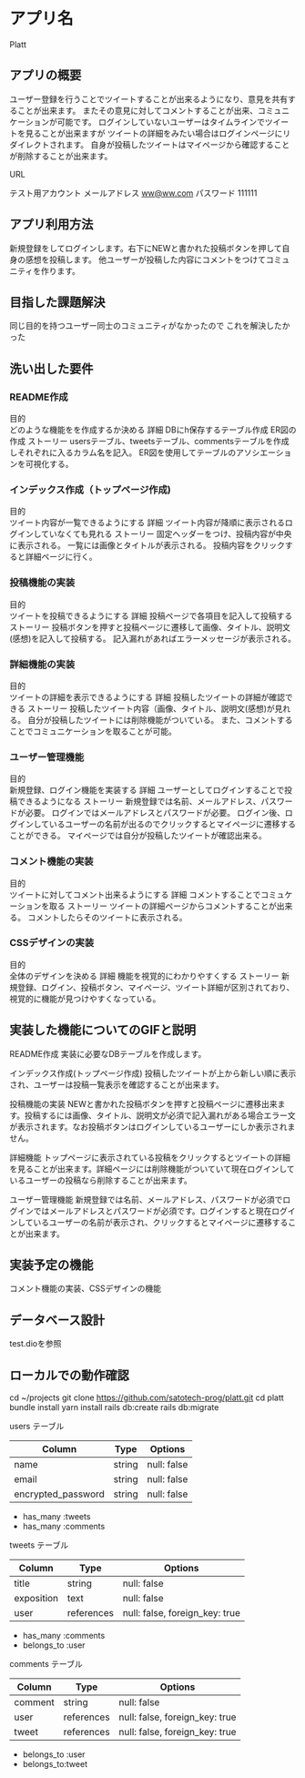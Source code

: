 # アプリ名 
Platt

## アプリの概要 
ユーザー登録を行うことでツイートすることが出来るようになり、意見を共有することが出来ます。
またその意見に対してコメントすることが出来、コミュニケーションが可能です。
ログインしていないユーザーはタイムラインでツイートを見ることが出来ますが
ツイートの詳細をみたい場合はログインページにリダイレクトされます。
自身が投稿したツイートはマイページから確認することが削除することが出来ます。

URL

テスト用アカウント
メールアドレス
ww@ww.com
パスワード
111111

## アプリ利用方法
新規登録をしてログインします。右下にNEWと書かれた投稿ボタンを押して自身の感想を投稿します。
他ユーザーが投稿した内容にコメントをつけてコミュニティを作ります。

## 目指した課題解決
同じ目的を持つユーザー同士のコミュニティがなかったので
これを解決したかった

## 洗い出した要件
### README作成 
目的  
どのような機能をを作成するか決める 詳細  DBにh保存するテーブル作成  ER図の作成 ストーリー  usersテーブル、tweetsテーブル、commentsテーブルを作成しそれぞれに入るカラム名を記入。 ER図を使用してテーブルのアソシエーションを可視化する。

### インデックス作成（トップページ作成) 
目的  
ツイート内容が一覧できるようにする 詳細  ツイート内容が降順に表示されるログインしていなくても見れる ストーリー  固定ヘッダーをつけ、投稿内容が中央に表示される。 一覧には画像とタイトルが表示される。 投稿内容をクリックすると詳細ページに行く。

### 投稿機能の実装 
目的  
ツイートを投稿できるようにする 詳細  投稿ページで各項目を記入して投稿する ストーリー  投稿ボタンを押すと投稿ページに遷移して画像、タイトル、説明文(感想)を記入して投稿する。 記入漏れがあればエラーメッセージが表示される。

### 詳細機能の実装 
目的  
ツイートの詳細を表示できるようにする 詳細  投稿したツイートの詳細が確認できる ストーリー  投稿したツイート内容（画像、タイトル、説明文(感想)が見れる。 自分が投稿したツイートには削除機能がついている。 また、コメントすることでコミュニケーションを取ることが可能。

### ユーザー管理機能 
目的  
新規登録、ログイン機能を実装する 詳細  ユーザーとしてログインすることで投稿できるようになる ストーリー  新規登録では名前、メールアドレス、パスワードが必要。 ログインではメールアドレスとパスワードが必要。 ログイン後、ログインしているユーザーの名前が出るのでクリックするとマイページに遷移することができる。 マイページでは自分が投稿したツイートが確認出来る。

### コメント機能の実装 
目的  
ツイートに対してコメント出来るようにする 詳細  コメントすることでコミュケーションを取る ストーリー  ツイートの詳細ページからコメントすることが出来る。 コメントしたらそのツイートに表示される。

### CSSデザインの実装 
目的  
全体のデザインを決める 詳細  機能を視覚的にわかりやすくする ストーリー  新規登録、ログイン、投稿ボタン、マイページ、ツイート詳細が区別されており、視覚的に機能が見つけやすくなっている。

## 実装した機能についてのGIFと説明
README作成 実装に必要なDBテーブルを作成します。

インデックス作成(トップページ作成) 投稿したツイートが上から新しい順に表示され、ユーザーは投稿一覧表示を確認することが出来ます。

投稿機能の実装 NEWと書かれた投稿ボタンを押すと投稿ページに遷移出来ます。投稿するには画像、タイトル、説明文が必須で記入漏れがある場合エラー文が表示されます。なお投稿ボタンはログインしているユーザーにしか表示されません。

詳細機能 トップページに表示されている投稿をクリックするとツイートの詳細を見ることが出来ます。詳細ページには削除機能がついていて現在ログインしているユーザーの投稿なら削除することが出来ます。

ユーザー管理機能 新規登録では名前、メールアドレス、パスワードが必須でログインではメールアドレスとパスワードが必須です。ログインすると現在ログインしているユーザーの名前が表示され、クリックするとマイページに遷移することが出来ます。

## 実装予定の機能
コメント機能の実装、CSSデザインの機能

## データベース設計
test.dioを参照

## ローカルでの動作確認
cd ~/projects
git clone https://github.com/satotech-prog/platt.git
cd platt
bundle install
yarn install
rails db:create
rails db:migrate

users テーブル

 Column              | Type    | Options     |
| --------           | ------  | ----------- |
| name               | string  | null: false |
| email              | string  | null: false |
| encrypted_password | string  | null: false |

- has_many :tweets
- has_many :comments

tweets テーブル

| Column        | Type       | Options     |
| --------      | ------     | ----------- |
| title         | string     | null: false |
| exposition    | text       | null: false |
| user          | references | null: false, foreign_key: true |

- has_many :comments
- belongs_to :user


comments テーブル

 Column              | Type    | Options     |
| --------           | ------  | ----------- |
| comment            | string  | null: false |
| user               | references | null: false, foreign_key: true |
| tweet              | references | null: false, foreign_key: true |

- belongs_to :user
- belongs_to:tweet


